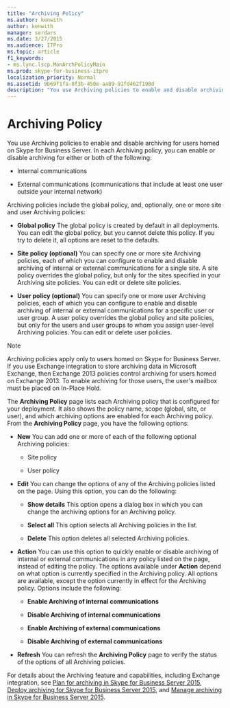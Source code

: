 ```yaml
---
title: "Archiving Policy"
ms.author: kenwith
author: kenwith
manager: serdars
ms.date: 3/27/2015
ms.audience: ITPro
ms.topic: article
f1_keywords:
- ms.lync.lscp.MonArchPolicyMain
ms.prod: skype-for-business-itpro
localization_priority: Normal
ms.assetid: 9b69f1fa-8f3b-450e-aa89-91fd462f198d
description: "You use Archiving policies to enable and disable archiving for users homed on Skype for Business Server. In each Archiving policy, you can enable or disable archiving for either or both of the following:"
---
```


# Archiving Policy
 
You use Archiving policies to enable and disable archiving for users homed on Skype for Business Server. In each Archiving policy, you can enable or disable archiving for either or both of the following:
  
- Internal communications
    
- External communications (communications that include at least one user outside your internal network)
    
Archiving policies include the global policy, and, optionally, one or more site and user Archiving policies:
  
- **Global policy** The global policy is created by default in all deployments. You can edit the global policy, but you cannot delete this policy. If you try to delete it, all options are reset to the defaults.
    
- **Site policy (optional)** You can specify one or more site Archiving policies, each of which you can configure to enable and disable archiving of internal or external communications for a single site. A site policy overrides the global policy, but only for the sites specified in your Archiving site policies. You can edit or delete site policies.
    
- **User policy (optional)** You can specify one or more user Archiving policies, each of which you can configure to enable and disable archiving of internal or external communications for a specific user or user group. A user policy overrides the global policy and site policies, but only for the users and user groups to whom you assign user-level Archiving policies. You can edit or delete user policies.
    
> [!NOTE]
> Archiving policies apply only to users homed on Skype for Business Server. If you use Exchange integration to store archiving data in Microsoft Exchange, then Exchange 2013 policies control archiving for users homed on Exchange 2013. To enable archiving for those users, the user's mailbox must be placed on In-Place Hold. 
  
The **Archiving Policy** page lists each Archiving policy that is configured for your deployment. It also shows the policy name, scope (global, site, or user), and which archiving options are enabled for each Archiving policy. From the **Archiving Policy** page, you have the following options:
- **New** You can add one or more of each of the following optional Archiving policies:
    
  - Site policy
    
  - User policy
    
- **Edit** You can change the options of any of the Archiving policies listed on the page. Using this option, you can do the following:
    
  - **Show details** This option opens a dialog box in which you can change the archiving options for an Archiving policy.
    
  - **Select all** This option selects all Archiving policies in the list.
    
  - **Delete** This option deletes all selected Archiving policies.
    
- **Action** You can use this option to quickly enable or disable archiving of internal or external communications in any policy listed on the page, instead of editing the policy. The options available under **Action** depend on what option is currently specified in the Archiving policy. All options are available, except the option currently in effect for the Archiving policy. Options include the following:
    
  - **Enable Archiving of internal communications**
    
  - **Disable Archiving of internal communications**
    
  - **Enable Archiving of external communications**
    
  - **Disable Archiving of external communications**
    
- **Refresh** You can refresh the **Archiving Policy** page to verify the status of the options of all Archiving policies.
    
For details about the Archiving feature and capabilities, including Exchange integration, see [Plan for archiving in Skype for Business Server 2015](../../plan-your-deployment/archiving-1/archiving-1.md), [Deploy archiving for Skype for Business Server 2015](../../deploy-1/deploy-archiving/deploy-archiving.md), and [Manage archiving in Skype for Business Server 2015](../../manage/archiving/archiving.md).

